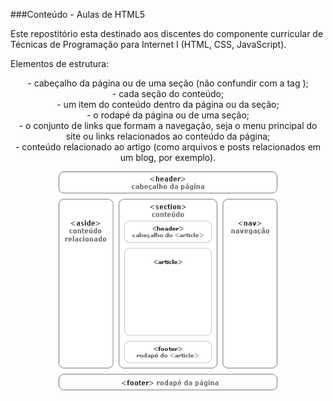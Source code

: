 ###Conteúdo - Aulas de HTML5

Este repostitório esta destinado aos discentes do componente curricular de Técnicas de Programação para Internet I (HTML, CSS, JavaScript).

Elementos de estrutura:

<header> - cabeçalho da página ou de uma seção (não confundir com a tag <head>);
<section> - cada seção do conteúdo;
<article> - um item do conteúdo dentro da página ou da seção;
<footer> - o rodapé da página ou de uma seção;
<nav> - o conjunto de links que formam a navegação, seja o menu principal do site ou links relacionados ao conteúdo da página;
<aside> - conteúdo relacionado ao artigo (como arquivos e posts relacionados em um blog, por exemplo).

<p align="center">
  <img src="img/html5.png" width="350"/>
</p>

